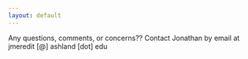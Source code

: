```yaml
---
layout: default
---
```


Any questions, comments, or concerns??
Contact Jonathan by email at jmeredit [@] ashland [dot] edu